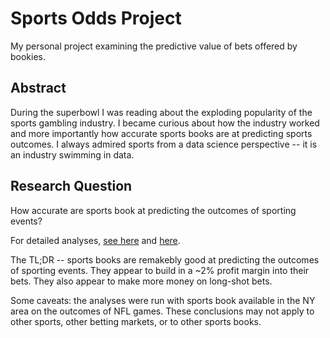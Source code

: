 # Sports Odds Project
My personal project examining the predictive value of bets offered by bookies.

## Abstract
During the superbowl I was reading about the exploding popularity of the sports gambling industry. I became curious about how the industry worked and more importantly how accurate sports books are at predicting sports outcomes. I always admired sports from a data science perspective -- it is an industry swimming in data.

## Research Question

How accurate are sports book at predicting the outcomes of sporting events?

For detailed analyses, [see here](https://github.com/kakurk/SportsOdds/blob/main/04_glmPredict.md) and [here](https://github.com/kakurk/SportsOdds/blob/main/05_longshot_favorite_bias_simulation.md).

The TL;DR -- sports books are remakebly good at predicting the outcomes of sporting events. They appear to build in a ~2% profit margin into their bets. They also appear to make more money on long-shot bets.

Some caveats: the analyses were run with sports book available in the NY area on the outcomes of NFL games. These conclusions may not apply to other sports, other betting markets, or to other sports books.
